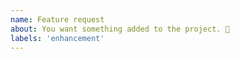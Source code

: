 ```yaml
---
name: Feature request
about: You want something added to the project. 🎉
labels: 'enhancement'
---
```


<!---
❗️❗️ Also, please consider donating (https://patreon.com/sammwy) ❗️❗️

Donations will ensure the following:

🔨 Long term maintenance of the project
🛣 Progress on the roadmap
🐛 Quick responses to bug reports and help requests
 -->
